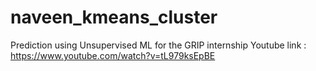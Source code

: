# naveen_kmeans_cluster
Prediction using Unsupervised ML for the GRIP internship
Youtube link : https://www.youtube.com/watch?v=tL979ksEpBE
